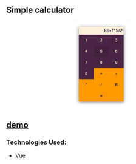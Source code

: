 
<!-- Сменить -->

## Simple calculator

<div align="center"><img src="https://github.com/juliaDooby/Simple-calculator/blob/main/simple_calc.JPG" width="30%" height="20%"></img></div>

  [demo](https://juliadooby.github.io/Simple-calculator/)
---
<!--
 ### Development: 

* The calculator calculates the total cost of the trip and displays information in the order field  
---
-->
### Technologies Used:

* Vue
